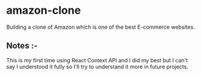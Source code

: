 # amazon-clone
Building a clone of Amazon which is one of the best E-commerce websites.

## Notes :-

This is my first time using React Context API and I did my best but I can't say I understood it fully so I'll try to understand it more in future projects.